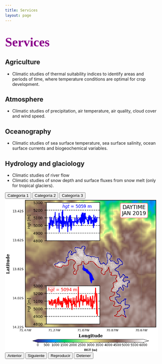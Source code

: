 ```yaml
---
title: Services
layout: page
---
```

<H1 align="left"><span style="font-family:Times New Roman;font-size:150%;color:darkmagenta"><b>Services</b></span> </H1>

<h2>Agriculture</h2>
<ul class="Agriculture">
	<li>Climatic studies of thermal suitability indices to identify areas and periods of time, where temperature conditions are optimal for crop development.</li>	
</ul>

<h2>Atmosphere</h2>
<ul class="Atmosphere">
	<li>Climatic studies of precipitation, air temperature, air quality, cloud cover and wind speed.</li>	
</ul>

<h2>Oceanography</h2>
<ul class="Oceanography">
	<li>Climatic studies of sea surface temperature, sea surface salinity, ocean surface currents and biogeochemical variables.</li>
</ul>  

<h2>Hydrology and glaciology</h2>
<ul class="Hydrology">
	<li>Climatic studies of river flow</li>
	<li>Climatic studies of snow depth and surface fluxes from snow melt (only for tropical glaciers).</li>
</ul>

<div class="slider-container">
        <div class="category-selector">
            <button data-category="category1">Categoría 1</button>
            <button data-category="category2">Categoría 2</button>
            <button data-category="category3">Categoría 3</button>
        </div>
        <div class="slider">
            <img id="slider-image" src="images/category1/img1.png" alt="Image Slider">
        </div>
        <div class="controls">
            <button id="prevButton">Anterior</button>
            <button id="nextButton">Siguiente</button>
            <button id="playButton">Reproducir</button>
            <button id="stopButton">Detener</button>
        </div>
</div>

